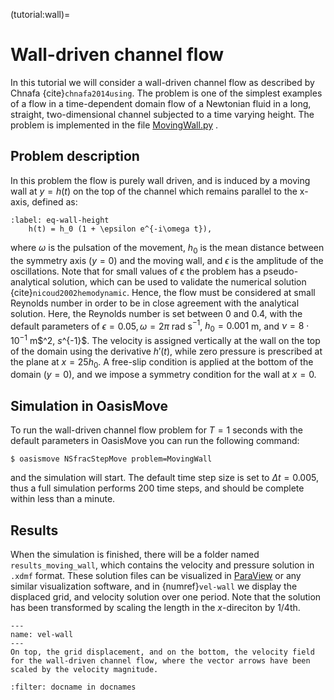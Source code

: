 (tutorial:wall)=

# Wall-driven channel flow

In this tutorial we will consider a wall-driven channel flow as described by Chnafa {cite}`chnafa2014using`. The problem
is one of the simplest examples of a flow in a time-dependent domain flow of a Newtonian fluid in a long, straight,
two-dimensional channel subjected to a time varying height. The problem is implemented in the
file [MovingWall.py](https://github.com/KVSlab/OasisMove/blob/main/src/oasismove/problems/NSfracStep/MovingWall.py)
.

## Problem description

In this problem the flow is purely wall driven, and is induced by a moving wall at $y = h(t)$ on the top of the channel
which remains parallel to the x-axis, defined as:

```{math}
:label: eq-wall-height
    h(t) = h_0 (1 + \epsilon e^{-i\omega t}),
```

where $\omega$ is the pulsation of the movement, $h_0$ is the mean distance between the symmetry axis $(y = 0)$ and the
moving wall, and $\epsilon$ is the amplitude of the oscillations. Note that for small values of $\epsilon$ the problem
has a pseudo-analytical solution, which can be used to validate the numerical solution {cite}`nicoud2002hemodynamic`.
Hence, the flow must be considered at small Reynolds number in order to be in close agreement with the analytical
solution. Here, the Reynolds number is set between 0 and 0.4, with the default parameters of $\epsilon = 0.05, \omega =
2\pi$ rad s$^{-1}$, $h_0 = 0.001$ m, and $\nu = 8\cdot 10^{-1}$ m$^2\, $s$^{-1}$. The velocity is assigned vertically at
the wall on the top of the domain using the derivative $h'(t)$, while zero pressure is prescribed at the plane at $x =
25h_0$. A free-slip condition is applied at the bottom of the domain ($y=0$), and we impose a symmetry condition for the
wall at $x=0$.

## Simulation in OasisMove

To run the wall-driven channel flow problem for $T=1$ seconds with the default parameters in OasisMove you can run the
following command:

``` console
$ oasismove NSfracStepMove problem=MovingWall
```

and the simulation will start. The default time step size is set to $\Delta t=0.005$, thus a full simulation performs
200 time steps, and should be complete within less than a minute.

## Results

When the simulation is finished, there will be a folder named `results_moving_wall`, which contains the velocity and
pressure solution in `.xdmf` format. These solution files can be visualized in [ParaView](https://www.paraview.org/) or
any similar visualization software, and in {numref}`vel-wall` we display the displaced grid, and velocity solution over
one period. Note that the solution has been transformed by scaling the length in the $x$-direciton by 1/4th.

```{figure} figures/moving_wall.gif
---
name: vel-wall
---
On top, the grid displacement, and on the bottom, the velocity field for the wall-driven channel flow, where the vector arrows have been scaled by the velocity magnitude. 
```


```{bibliography} references.bib
:filter: docname in docnames
```
